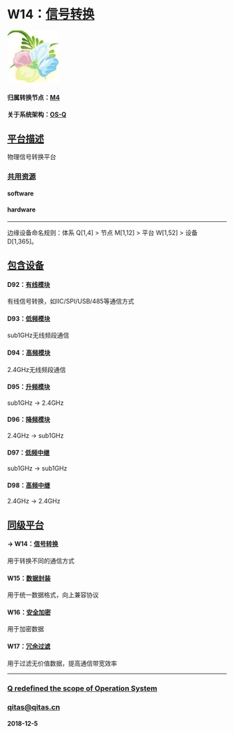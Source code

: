 ﻿# W14：[信号转换](https://github.com/OS-Q/W14)

[![sites](OS-Q/OS-Q.png)](http://www.OS-Q.com)

#### 归属转换节点：[M4](https://github.com/OS-Q/M4)

#### 关于系统架构：[OS-Q](https://github.com/OS-Q/OS-Q)

## [平台描述](https://github.com/OS-Q/W14/wiki) 

物理信号转换平台

### [共用资源](https://github.com/OS-Q/W14/wiki/) 

#### software


#### hardware


---

边缘设备命名规则：体系 Q[1,4] > 节点 M[1,12] > 平台 W[1,52] > 设备 D[1,365]。

## [包含设备](https://github.com/OS-Q/W14/wiki) 

#### D92：[有线模块](https://github.com/OS-Q/D92)

有线信号转换，如IIC/SPI/USB/485等通信方式

#### D93：[低频模块](https://github.com/OS-Q/D93)

sub1GHz无线频段通信

#### D94：[高频模块](https://github.com/OS-Q/D94)

2.4GHz无线频段通信

#### D95：[升频模块](https://github.com/OS-Q/D95)

sub1GHz -> 2.4GHz

#### D96：[降频模块](https://github.com/OS-Q/D96)

2.4GHz ->  sub1GHz

#### D97：[低频中继](https://github.com/OS-Q/D97)

sub1GHz ->  sub1GHz

#### D98：[高频中继](https://github.com/OS-Q/D98)

2.4GHz ->  2.4GHz

## [同级平台](https://github.com/OS-Q/M4/wiki)

#### -> W14：[信号转换](https://github.com/OS-Q/W14)

用于转换不同的通信方式

#### W15：[数据封装](https://github.com/OS-Q/W15)

用于统一数据格式，向上兼容协议

#### W16：[安全加密](https://github.com/OS-Q/W16)

用于加密数据

#### W17：[冗余过滤](https://github.com/OS-Q/W17)

用于过滤无价值数据，提高通信带宽效率


---

###  [Q redefined the scope of Operation System](http://www.OS-Q.com)
###  qitas@qitas.cn
#### 2018-12-5

